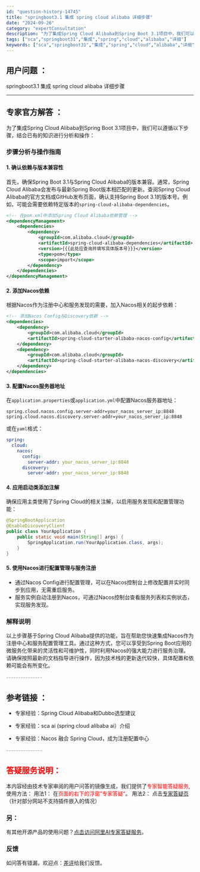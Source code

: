 ```yaml
---
id: "question-history-14745"
title: "springboot3.1 集成 spring cloud alibaba 详细步骤"
date: "2024-09-26"
category: "expertConsultation"
description: "为了集成Spring Cloud Alibaba到Spring Boot 3.1项目中，我们可以遵循以下步骤，结合已有的知识进行分析和操作：### 步骤分析与操作指南#### 1. 确认依赖与版本兼容性首先，确保Spring Boot 3.1与Spring Cloud Alibaba的版本兼容。通常"
tags: ["sca","springboot31","集成","spring","cloud","alibaba","详细"]
keywords: ["sca","springboot31","集成","spring","cloud","alibaba","详细"]
---
```


## 用户问题 ： 
 springboot3.1 集成 spring cloud alibaba 详细步骤  

---------------
## 专家官方解答 ：

为了集成Spring Cloud Alibaba到Spring Boot 3.1项目中，我们可以遵循以下步骤，结合已有的知识进行分析和操作：

### 步骤分析与操作指南

#### 1. 确认依赖与版本兼容性
首先，确保Spring Boot 3.1与Spring Cloud Alibaba的版本兼容。通常，Spring Cloud Alibaba会发布与最新Spring Boot版本相匹配的更新。查阅Spring Cloud Alibaba的官方文档或GitHub发布页面，确认支持Spring Boot 3.1的版本号。例如，可能会需要依赖特定版本的`spring-cloud-alibaba-dependencies`。

```xml
<!-- 在pom.xml中添加Spring Cloud Alibaba依赖管理 -->
<dependencyManagement>
    <dependencies>
        <dependency>
            <groupId>com.alibaba.cloud</groupId>
            <artifactId>spring-cloud-alibaba-dependencies</artifactId>
            <version>{{{此处应查询并填写具体版本号}}}</version>
            <type>pom</type>
            <scope>import</scope>
        </dependency>
    </dependencies>
</dependencyManagement>
```

#### 2. 添加Nacos依赖
根据Nacos作为注册中心和服务发现的需要，加入Nacos相关的起步依赖：

```xml
<!-- 添加Nacos Config与Discovery依赖 -->
<dependencies>
    <dependency>
        <groupId>com.alibaba.cloud</groupId>
        <artifactId>spring-cloud-starter-alibaba-nacos-config</artifactId>
    </dependency>
    <dependency>
        <groupId>com.alibaba.cloud</groupId>
        <artifactId>spring-cloud-starter-alibaba-nacos-discovery</artifactId>
    </dependency>
</dependencies>
```

#### 3. 配置Nacos服务器地址
在`application.properties`或`application.yml`中配置Nacos服务器地址：

```properties
spring.cloud.nacos.config.server-addr=your_nacos_server_ip:8848
spring.cloud.nacos.discovery.server-addr=your_nacos_server_ip:8848
```

或在`yaml`格式：

```yaml
spring:
  cloud:
    nacos:
      config:
        server-addr: your_nacos_server_ip:8848
      discovery:
        server-addr: your_nacos_server_ip:8848
```

#### 4. 应用启动类添加注解
确保应用主类使用了Spring Cloud的相关注解，以启用服务发现和配置管理功能：

```java
@SpringBootApplication
@EnableDiscoveryClient
public class YourApplication {
    public static void main(String[] args) {
        SpringApplication.run(YourApplication.class, args);
    }
}
```

#### 5. 使用Nacos进行配置管理与服务注册
- 通过Nacos Config进行配置管理，可以在Nacos控制台上修改配置并实时同步到应用，无需重启服务。
- 服务实例自动注册到Nacos，可通过Nacos控制台查看服务列表和实例状态，实现服务发现。

### 解释说明
以上步骤基于Spring Cloud Alibaba提供的功能，旨在帮助您快速集成Nacos作为注册中心和服务配置管理工具。通过这种方式，您可以享受到Spring Boot应用的微服务化带来的灵活性和可维护性，同时利用Nacos的强大能力进行服务治理。请确保按照最新的文档指导进行操作，因为技术栈的更新迭代较快，具体配置和依赖可能会有所变化。


<font color="#949494">---------------</font> 


## 参考链接 ：

* 专家经验：Spring Cloud Alibaba和Dubbo选型建议 
 
 * 专家经验：sca ai (spring cloud alibaba ai）介绍 
 
 * 专家经验：Nacos 融合 Spring Cloud，成为注册配置中心 


 <font color="#949494">---------------</font> 
 


## <font color="#FF0000">答疑服务说明：</font> 

本内容经由技术专家审阅的用户问答的镜像生成，我们提供了<font color="#FF0000">专家智能答疑服务</font>,使用方法：
用法1： 在<font color="#FF0000">页面的右下的浮窗”专家答疑“</font>。
用法2： 点击[专家答疑页](https://answer.opensource.alibaba.com/docs/intro)（针对部分网站不支持插件嵌入的情况）
### 另：


有其他开源产品的使用问题？[点击访问阿里AI专家答疑服务](https://answer.opensource.alibaba.com/docs/intro)。
### 反馈
如问答有错漏，欢迎点：[差评](https://ai.nacos.io/user/feedbackByEnhancerGradePOJOID?enhancerGradePOJOId=14749)给我们反馈。
